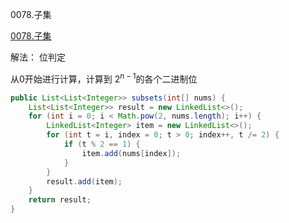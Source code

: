 0078.子集

[0078.子集](https://leetcode-cn.com/problems/subsets/)

解法： 位判定



从$0$开始进行计算，计算到 $2^{n-1}$的各个二进制位



```java
public List<List<Integer>> subsets(int[] nums) {
    List<List<Integer>> result = new LinkedList<>();
    for (int i = 0; i < Math.pow(2, nums.length); i++) {
        LinkedList<Integer> item = new LinkedList<>();
        for (int t = i, index = 0; t > 0; index++, t /= 2) {
            if (t % 2 == 1) {
                item.add(nums[index]);
            }
        }
        result.add(item);
    }
    return result;
}
```

